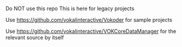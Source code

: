 Do NOT use this repo
This is here for legacy projects

Use https://github.com/vokalinteractive/Vokoder for sample projects 

Use https://github.com/vokalinteractive/VOKCoreDataManager for the relevant source by itself
